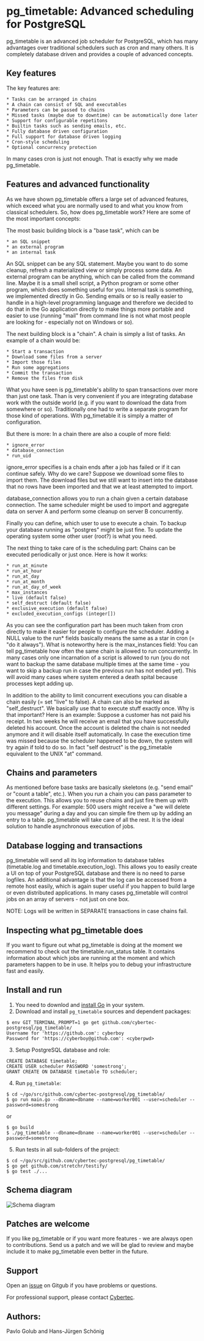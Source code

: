 pg_timetable: Advanced scheduling for PostgreSQL
================================================


pg_timetable is an advanced job scheduler for PostgreSQL, which has many
advantages over traditional schedulers such as cron and many others. It is
completely database driven and provides a couple of advanced concepts.

Key features
------------

The key features are:

	* Tasks can be arranged in chains
	* A chain can consist of SQL and executables
	* Parameters can be passed to chains
	* Missed tasks (maybe due to downtime) can be automatically done later
	* Support for configurable repetitons
	* Builtin tasks such as sending emails, etc.
	* Fully database driven configuration
	* Full support for database driven logging
	* Cron-style scheduling
	* Optional concurrency protection

In many cases cron is just not enough. That is exactly why we made pg_timetable.


Features and advanced functionality
-----------------------------------

As we have shown pg_timetable offers a large set of advanced features, which
exceed what you are normally used to and what you know from classical
schedulers. So, how does pg_timetable work? Here are some of the most important
concepts:

The most basic building block is a "base task", which can be

	* an SQL snippet
	* an external program
	* an internal task

An SQL snippet can be any SQL statement. Maybe you want to do some cleanup,
refresh a materialized view or simply process some data. An external program can
be anything, which can be called from the command line. Maybe it is a small
shell script, a Python program or some other program, which does something
useful for you. Internal task is something, we implemented directly in Go.
Sending emails or so is really easier to handle in a high-level programming
language and therefore we decided to do that in the Go application directly to
make things more portable and easier to use (running "mail" from command line is
not what most people are looking for - especially not on Windows or so).

The next building block is a "chain". A chain is simply a list of tasks. An
example of a chain would be:

	* Start a transaction
	* Download some files from a server
	* Import those files
	* Run some aggregations
	* Commit the transaction
	* Remove the files from disk

What you have seen is pg_timetable's ability to span transactions over more than
just one task. Than is very convenient if you are integrating database work with
the outside world (e.g. if you want to download the data from somewhere or so).
Traditionally one had to write a separate program for those kind of operations.
With pg_timetable it is simply a matter of configuration. 

But there is more: In a chain there are also a couple of more field:

	* ignore_error
	* database_connection
	* run_uid

ignore_error specifies is a chain ends after a job has failed or if it can
continue safely. Why do we care? Suppose we download some files to import them.
The download files but we still want to insert into the database that no rows
have been imported and that we at least attempted to import.

database_connection allows you to run a chain given a certain database
connection. The same scheduler might be used to import and aggregate data on
server A and perform some cleanup on server B concurrently.

Finally you can define, which user to use to execute a chain. To backup your
database running as "postgres" might be just fine. To update the operating
system some other user (root?) is what you need.

The next thing to take care of is the scheduling part: Chains can be executed
periodically or just once. Here is how it works:

	* run_at_minute
	* run_at_hour
	* run_at_day
	* run_at_month
	* run_at_day_of_week
	* max_instances
	* live (default false)
	* self_destruct (default false)
	* exclusive_execution (default false)
	* excluded_execution_configs (integer[])

As you can see the configuration part has been much taken from cron directly to
make it easier for people to configure the scheduler. Adding a NULL value to the
run\* fields basically means the same as a star in cron (= "do it always"). What
is noteworthy here is the max_instances field: You can tell pg_timetable how
often the same chain is allowed to run concurrently. In many cases only one
incarnation of a script is allowed to run (you do not want to backup the same
database multiple times at the same time - you want to skip a backup run in case
the previous run has not ended yet). This will avoid many cases where system
entered a death spital because processes kept adding up.

In addition to the ability to limit concurrent executions you can disable a
chain easily (= set "live" to false). A chain can also be marked as
"self_destruct". We basically use that to execute stuff exactly once. Why is
that important? Here is an example: Suppose a customer has not paid his receipt.
In two weeks he will receive an email that you have successfully deleted his
account. Once the account is deleted the chain is not needed anymore and it will
disable itself automatically. In case the execution time was missed because the
scheduler happened to be down, the system will try again if told to do so. In
fact "self destruct" is the pg_timetable equivalent to the UNIX "at" command.


Chains and parameters
---------------------

As mentioned before base tasks are basically skeletons (e.g. "send email" or
"count a table", etc.). When you run a chain you can pass parameter to the
execution. This allows you to reuse chains and just fire them up with different
settings. For example: 500 users might receive a "we will delete you message"
during a day and you can simple fire them up by adding an entry to a table.
pg_timetable will take care of all the rest. It is the ideal solution to handle
asynchronous execution of jobs.


Database logging and transactions
---------------------------------

pg_timetable will send all its log information to database tables (timetable.log
and timetable.execution_log). This allows you to easily create a UI on top of
your PostgreSQL database and there is no need to parse logfiles. An additional
advantage is that the log can be accessed from a remote host easily, which is
again super useful if you happen to build large or even distributed
applications. In many cases pg_timetable will control jobs on an array of
servers - not just on one box.

NOTE: Logs will be written in SEPARATE transactions in case chains fail.


Inspecting what pg_timetable does
---------------------------------

If you want to figure out what pg_timetable is doing at the moment we recommend
to check out the timetable.run_status table. It contains information about which
jobs are running at the moment and which parameters happen to be in use. It
helps you to debug your infrastructure fast and easily.

Install and run
---------------

1. You need to downlod and [install Go](https://golang.org/doc/install) in your system.
2. Download and install `pg_timetable` sources and dependent packages:
```
$ env GIT_TERMINAL_PROMPT=1 go get github.com/cybertec-postgresql/pg_timetable/
Username for 'https://github.com': cyberboy
Password for 'https://cyberboy@github.com': <cyberpwd> 
```
3. Setup PostgreSQL database and role:
```
CREATE DATABASE timetable;
CREATE USER scheduler PASSWORD 'somestrong';
GRANT CREATE ON DATABASE timetable TO scheduler;
```

4. Run `pg_timetable`:
```
$ cd ~/go/src/github.com/cybertec-postgresql/pg_timetable/
$ go run main.go --dbname=dbname --name=worker001 --user=scheduler --password=somestrong
```
or
```
$ go build
$ ./pg_timetable --dbname=dbname --name=worker001 --user=scheduler --password=somestrong
```

5. Run tests in all sub-folders of the project:
```
$ cd ~/go/src/github.com/cybertec-postgresql/pg_timetable/
$ go get github.com/stretchr/testify/
$ go test ./...
```

Schema diagram
---------------------
![Schema diagram](sql/timetable_schema.png?raw=true "Schema diagram")

Patches are welcome
----------------------

If you like pg_timetable or if you want more features - we are always open to
contributions. Send us a patch and we will be glad to review and maybe include
it to make pg_timetable even better in the future.

Support
-------

Open an [issue][issue] on Gitgub if you have problems or questions.

For professional support, please contact [Cybertec][cybertec].


 [issue]: https://github.com/cybertec-postgresql/pg_timetable/issues
 [cybertec]: https://www.cybertec-postgresql.com/


Authors:
--------

Pavlo Golub and Hans-Jürgen Schönig


